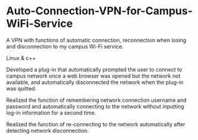 # Auto-Connection-VPN-for-Campus-WiFi-Service
A VPN with functions of automatic connection, reconnection when losing and disconnection to my campus Wi-Fi service.

Linux & c++

Developed a plug-in that automatically prompted the user to connect to campus network once a web browser was opened but the network not available, and automatically disconnected the network when the plug-in was quitted.

Realized the function of remembering network connection username and password and automatically connecting to the network without inputting log-in information for a second time.

Realized the function of re-connecting to the network automatically after detecting network disconnection.
